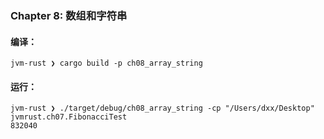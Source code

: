 ### Chapter 8: 数组和字符串

#### 编译：

```shell
jvm-rust ❯ cargo build -p ch08_array_string
```

#### 运行：

```shell
jvm-rust ❯ ./target/debug/ch08_array_string -cp "/Users/dxx/Desktop" jvmrust.ch07.FibonacciTest
832040
```
